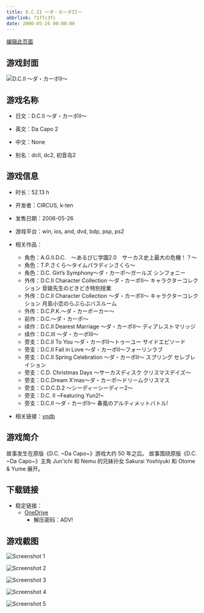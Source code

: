 ```yaml
---
title: D.C.II ～ダ・カーポII～
abbrlink: 71ffc3fc
date: 2006-05-26 00:00:00
---
```

[编辑此页面](https://github.com/ACG-3/ADV3-source/blob/main/source/_posts/games/%E3%81%91%E3%81%84%E2%98%86%E3%81%A6%E3%82%93.md)

## 游戏封面

![D.C.II ～ダ・カーポII～](https://pan.timero.xyz/onedrive/img_lib_001/%E3%81%91%E3%81%84%E2%98%86%E3%81%A6%E3%82%93_cover.avif)


## 游戏名称

- 日文：D.C.II ～ダ・カーポII～
- 英文：Da Capo 2
- 中文：None

- 别名：dcII, dc2, 初音岛2


## 游戏信息

- 时长：52.13 h
- 开发者：CIRCUS, k-ten
- 发售日期：2006-05-26
- 游戏平台：win, ios, and, dvd, bdp, psp, ps2
- 相关作品：
   - 角色：A.G.II.D.C.　～あるぴじ学園2.0　サーカス史上最大の危機！？～
   - 角色：T.P.さくら～タイムパラディンさくら～
   - 角色：D.C. Girl’s Symphony～ダ・カーポ～ガールズ シンフォニー
   - 外传：D.C.II Character Collection ～ダ・カーポII～ キャラクターコレクション 音姫先生のどきどき特別授業
   - 外传：D.C.II Character Collection ～ダ・カーポII～ キャラクターコレクション 月島小恋のらぶらぶバスルーム
   - 外传：D.C.P.K.～ダ・カーポーカー～
   - 前作：D.C.～ダ・カーポ～
   - 续作：D.C.II Dearest Marriage ～ダ・カーポII～ ディアレストマリッジ
   - 续作：D.C.III ～ダ・カーポIII～
   - 旁支：D.C.II To You ～ダ・カーポII～トゥーユー サイドエピソード
   - 旁支：D.C.II Fall in Love ～ダ・カーポII～フォーリンラブ
   - 旁支：D.C.II Spring Celebration ～ダ・カーポII～ スプリング セレブレイション
   - 旁支：C.D. Christmas Days ～サーカスディスク クリスマスデイズ～
   - 旁支：D.C.Dream X’mas～ダ・カーポ～ドリームクリスマス
   - 旁支：C.D.C.D.2 ～シーディーシーディー2～
   - 旁支：D.C. II ~Featuring Yun2!~
   - 旁支：D.C.II ～ダ・カーポII～ 春風のアルティメットバトル!

- 相关链接：[vndb](https://vndb.org/v266)


## 游戏简介

故事发生在原版《D.C. ~Da Capo~》游戏大约 50 年之后。
故事围绕原版《D.C. ~Da Capo~》主角 Jun'ichi 和 Nemu 的兄妹孙女 Sakurai Yoshiyuki 和 Otome & Yume 展开。


## 下载链接

- 稳定链接：
    - [OneDrive](https://pan.timero.xyz/onedrive/adv_lib_001/%E3%81%91%E3%81%84%E2%98%86%E3%81%A6%E3%82%93)
        - 解压密码：ADV!



## 游戏截图


![Screenshot 1](https://pan.timero.xyz/onedrive/img_lib_001/%E3%81%91%E3%81%84%E2%98%86%E3%81%A6%E3%82%93_Screenshot_1.avif)

![Screenshot 2](https://pan.timero.xyz/onedrive/img_lib_001/%E3%81%91%E3%81%84%E2%98%86%E3%81%A6%E3%82%93_Screenshot_2.avif)

![Screenshot 3](https://pan.timero.xyz/onedrive/img_lib_001/%E3%81%91%E3%81%84%E2%98%86%E3%81%A6%E3%82%93_Screenshot_3.avif)

![Screenshot 4](https://pan.timero.xyz/onedrive/img_lib_001/%E3%81%91%E3%81%84%E2%98%86%E3%81%A6%E3%82%93_Screenshot_4.avif)

![Screenshot 5](https://pan.timero.xyz/onedrive/img_lib_001/%E3%81%91%E3%81%84%E2%98%86%E3%81%A6%E3%82%93_Screenshot_5.avif)

